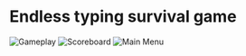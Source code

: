 # Endless typing survival game

![Gameplay](https://imgur.com/rMCwrfB.gif)
![Scoreboard](https://imgur.com/qPs0ITP.gif)
![Main Menu](https://imgur.com/jwixgp7.gif)
